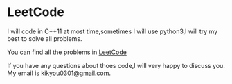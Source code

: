 # LeetCode
I will code in C++11 at most time,sometimes I will use python3,I will try my best to solve all problems.

You can find all the problems in [LeetCode](https://leetcode.com/problemset/all/)

If you have any questions about thoes code,I will very happy to discuss you.
My email is kikyou0301@gmail.com.
